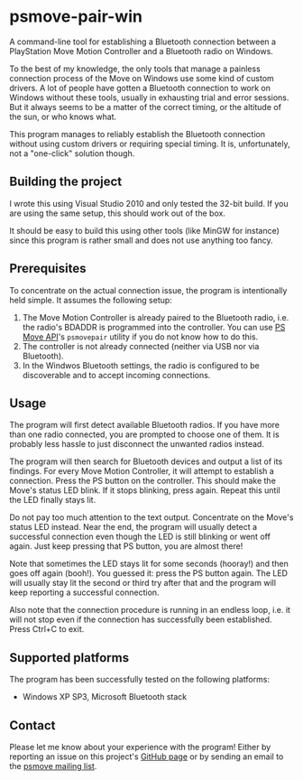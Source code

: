 # psmove-pair-win

A command-line tool for establishing a Bluetooth connection between a PlayStation Move Motion Controller and a Bluetooth radio on Windows.

To the best of my knowledge, the only tools that manage a painless connection process of the Move on Windows use some kind of custom drivers. A lot of people have gotten a Bluetooth connection to work on Windows without these tools, usually in exhausting trial and error sessions. But it always seems to be a matter of the correct timing, or the altitude of the sun, or who knows what.

This program manages to reliably establish the Bluetooth connection without using custom drivers or requiring special timing. It is, unfortunately, not a "one-click" solution though.


## Building the project

I wrote this using Visual Studio 2010 and only tested the 32-bit build. If you are using the same setup, this should work out of the box.

It should be easy to build this using other tools (like MinGW for instance) since this program is rather small and does not use anything too fancy.


## Prerequisites

To concentrate on the actual connection issue, the program is intentionally held simple. It assumes the following setup:

1. The Move Motion Controller is already paired to the Bluetooth radio, i.e. the radio's BDADDR is programmed into the controller. You can use [PS Move API][1]'s `psmovepair` utility if you do not know how to do this.
2. The controller is not already connected (neither via USB nor via Bluetooth).
3. In the Windwos Bluetooth settings, the radio is configured to be discoverable and to accept incoming connections.


## Usage

The program will first detect available Bluetooth radios. If you have more than one radio connected, you are prompted to choose one of them. It is probably less hassle to just disconnect the unwanted radios instead.

The program will then search for Bluetooth devices and output a list of its findings. For every Move Motion Controller, it will attempt to establish a connection. Press the PS button on the controller. This should make the Move's status LED blink. If it stops blinking, press again. Repeat this until the LED finally stays lit.

Do not pay too much attention to the text output. Concentrate on the Move's status LED instead. Near the end, the program will usually detect a successful connection even though the LED is still blinking or went off again. Just keep pressing that PS button, you are almost there!

Note that sometimes the LED stays lit for some seconds (hooray!) and then goes off again (booh!). You guessed it: press the PS button again. The LED will usually stay lit the second or third try after that and the program will keep reporting a successful connection.

Also note that the connection procedure is running in an endless loop, i.e. it will not stop even if the connection has successfully been established. Press Ctrl+C to exit.


## Supported platforms

The program has been successfully tested on the following platforms:

- Windows XP SP3, Microsoft Bluetooth stack


## Contact

Please let me know about your experience with the program! Either by reporting an issue on this project's [GitHub page][2] or by sending an email to the [psmove mailing list][3].


[1]: https://github.com/thp/psmoveapi
[2]: https://github.com/nitsch/psmove-pair-win
[3]: https://groups.google.com/forum/#!aboutgroup/psmove


